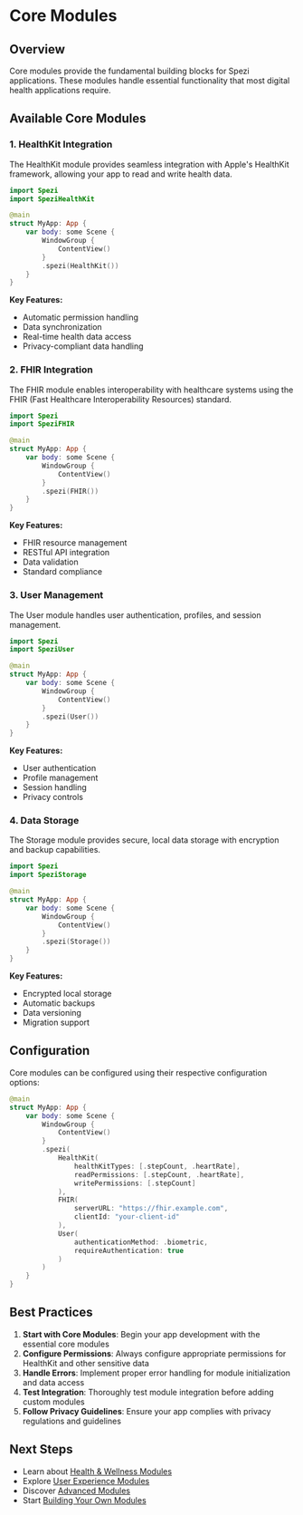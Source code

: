 # Core Modules

## Overview

Core modules provide the fundamental building blocks for Spezi applications. These modules handle essential functionality that most digital health applications require.

## Available Core Modules

### 1. HealthKit Integration

The HealthKit module provides seamless integration with Apple's HealthKit framework, allowing your app to read and write health data.

```swift
import Spezi
import SpeziHealthKit

@main
struct MyApp: App {
    var body: some Scene {
        WindowGroup {
            ContentView()
        }
        .spezi(HealthKit())
    }
}
```

**Key Features:**
- Automatic permission handling
- Data synchronization
- Real-time health data access
- Privacy-compliant data handling

### 2. FHIR Integration

The FHIR module enables interoperability with healthcare systems using the FHIR (Fast Healthcare Interoperability Resources) standard.

```swift
import Spezi
import SpeziFHIR

@main
struct MyApp: App {
    var body: some Scene {
        WindowGroup {
            ContentView()
        }
        .spezi(FHIR())
    }
}
```

**Key Features:**
- FHIR resource management
- RESTful API integration
- Data validation
- Standard compliance

### 3. User Management

The User module handles user authentication, profiles, and session management.

```swift
import Spezi
import SpeziUser

@main
struct MyApp: App {
    var body: some Scene {
        WindowGroup {
            ContentView()
        }
        .spezi(User())
    }
}
```

**Key Features:**
- User authentication
- Profile management
- Session handling
- Privacy controls

### 4. Data Storage

The Storage module provides secure, local data storage with encryption and backup capabilities.

```swift
import Spezi
import SpeziStorage

@main
struct MyApp: App {
    var body: some Scene {
        WindowGroup {
            ContentView()
        }
        .spezi(Storage())
    }
}
```

**Key Features:**
- Encrypted local storage
- Automatic backups
- Data versioning
- Migration support

## Configuration

Core modules can be configured using their respective configuration options:

```swift
@main
struct MyApp: App {
    var body: some Scene {
        WindowGroup {
            ContentView()
        }
        .spezi(
            HealthKit(
                healthKitTypes: [.stepCount, .heartRate],
                readPermissions: [.stepCount, .heartRate],
                writePermissions: [.stepCount]
            ),
            FHIR(
                serverURL: "https://fhir.example.com",
                clientId: "your-client-id"
            ),
            User(
                authenticationMethod: .biometric,
                requireAuthentication: true
            )
        )
    }
}
```

## Best Practices

1. **Start with Core Modules**: Begin your app development with the essential core modules
2. **Configure Permissions**: Always configure appropriate permissions for HealthKit and other sensitive data
3. **Handle Errors**: Implement proper error handling for module initialization and data access
4. **Test Integration**: Thoroughly test module integration before adding custom modules
5. **Follow Privacy Guidelines**: Ensure your app complies with privacy regulations and guidelines

## Next Steps

- Learn about [Health & Wellness Modules](health-wellness.md)
- Explore [User Experience Modules](user-experience.md)
- Discover [Advanced Modules](advanced-modules.md)
- Start [Building Your Own Modules](../building-modules/overview.md) 